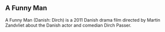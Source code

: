 ## A Funny Man

A Funny Man (Danish: Dirch) is a 2011 Danish drama film directed by Martin Zandvliet about the Danish actor and comedian Dirch Passer.